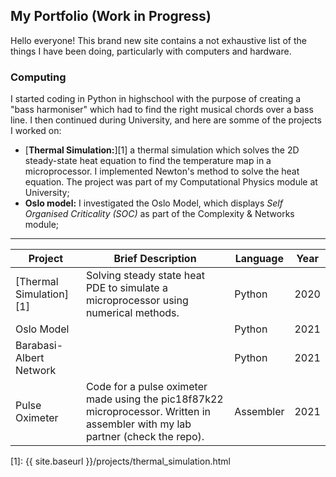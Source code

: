 ## My Portfolio (Work in Progress)

Hello everyone! This brand new site contains a not exhaustive list of the things I have been doing, particularly with computers and hardware.

### Computing
I started coding in Python in highschool with the purpose of creating a "bass harmoniser" which had to find the right musical chords over a bass line. I then continued during University, and here are somme of the projects I worked on:

- [**Thermal Simulation:**][1] a thermal simulation which solves the 2D steady-state heat equation to find the temperature map in a microprocessor. I implemented Newton's method to solve the heat equation. The project was part of my Computational Physics module at University;
- **Oslo model:** I investigated the Oslo Model, which displays _Self Organised Criticality (SOC)_ as part of the Complexity & Networks module;

------


| Project                 | Brief Description    | Language  | Year |
|-------------------------|----------------------|-----------|------|
| [Thermal Simulation][1] | Solving steady state heat PDE to simulate a microprocessor using numerical methods.   | Python    | 2020 |
| Oslo Model              |                      |Python     | 2021 |
| Barabasi-Albert Network |                      | Python    | 2021 |
| Pulse Oximeter          | Code for a pulse oximeter made using the pic18f87k22 microprocessor. Written in assembler with my lab partner (check the repo). | Assembler | 2021 |





[1]: {{ site.baseurl }}/projects/thermal_simulation.html